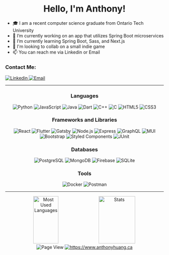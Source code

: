 <!--
Svg icons can found through [https://simpleicons.org] and is created using [https://shields.io/].
-->

<h1 align="center">Hello, I'm Anthony!</h1>

<!-- Intro -->
 - 🎓 I am a recent computer science graduate from Ontario Tech University
 - 🔭 I’m currently working on an app that utilizes Spring Boot microservices
 - 🌱 I’m currently learning Spring Boot, Sass, and Next.js
 - 👯 I'm looking to collab on a small indie game
 - 📫 You can reach me via Linkedin or Email

<!-- Contacts -->
<h3><b>Contact Me:</b></h3>
<div align="left">
    <a href="https://www.linkedin.com/in/anthony-huang-0/" rel="noreferrer noopener" target="_blank">
        <img alt="Linkedin" src="https://img.shields.io/badge/LinkedIn-0A66C2?style=for-the-badge&logo=linkedin"/>
    </a>
    <a href="mailto:huang.anthony@outlook.com" rel="noreferrer noopener" target="_blank">
        <img alt="Email" src="https://img.shields.io/badge/Email-0078D4?style=for-the-badge&logo=Microsoft Outlook"/>
    </a>
</div>

---

<!-- Tech tack -->
<!--Languages-->
<h3 align="center"><b>Languages</b></h3>
<div align="center">
    <img alt="Python" src="https://img.shields.io/badge/Python-ffd343?style=for-the-badge&logo=python"/>
    <img alt="JavaScript" src="https://img.shields.io/badge/JavaScript-333?style=for-the-badge&logo=JavaScript"/>
    <img alt="Java" src="https://img.shields.io/badge/Java-D0A384?style=for-the-badge&logo=Java"/>
    <img alt="Dart" src="https://img.shields.io/badge/Dart-00599C?style=for-the-badge&logo=Dart"/>
    <img alt="C++" src="https://img.shields.io/badge/C++-00599C?style=for-the-badge&logo=C%2B%2B"/>
    <img alt="C" src="https://img.shields.io/badge/C-00599C?style=for-the-badge&logo=C"/>
    <img alt="HTML5" src="https://img.shields.io/badge/HTML5-DDDDDD?style=for-the-badge&logo=HTML5"/>
    <img alt="CSS3" src="https://img.shields.io/badge/CSS3-1572B6?style=for-the-badge&logo=CSS3"/>
</div>

<!--Frameworks-->
<h3 align="center"><b>Frameworks and Libraries</b></h3>
<div align="center">
    <img alt="React" src="https://img.shields.io/badge/React-0059ae?style=for-the-badge&logo=react"/>
    <img alt="Flutter" src="https://img.shields.io/badge/Flutter-02569B?style=for-the-badge&logo=flutter"/>
    <img alt="Gatsby" src="https://img.shields.io/badge/Gatsby-663399?style=for-the-badge&logo=Gatsby"/>
    <img alt="Node.js" src="https://img.shields.io/badge/Node.js-333?style=for-the-badge&logo=Node.js"/>
    <img alt="Express" src="https://img.shields.io/badge/Express-000000?style=for-the-badge&logo=Express"/>
    <img alt="GraphQL" src="https://img.shields.io/badge/GraphQL-E10098?style=for-the-badge&logo=GraphQL"/>
    <img alt="MUI" src="https://img.shields.io/badge/MUI-eeeeee?style=for-the-badge&logo=MUI"/>
    <img alt="Bootstrap" src="https://img.shields.io/badge/Bootstrap-eeeeee?style=for-the-badge&logo=Bootstrap"/>
    <img alt="Styled Components" src="https://img.shields.io/badge/Styled Components-333?style=for-the-badge&logo=styled-components"/>
    <img alt="JUnit" src="https://img.shields.io/badge/JUnit-eeeeee?style=for-the-badge&logo=JUnit5"/>
</div>

<!--Tools-->
<h3 align="center"><b>Databases</b></h3>
<div align="center">
    <img alt="PostgreSQL" src="https://img.shields.io/badge/PostgreSQL-333?style=for-the-badge&logo=PostgreSQL"/>
    <img alt="MongoDB" src="https://img.shields.io/badge/MongoDB-333?style=for-the-badge&logo=MongoDB"/>
    <img alt="Firebase" src="https://img.shields.io/badge/Firebase-333?style=for-the-badge&logo=Firebase"/>
    <img alt="SQLite" src="https://img.shields.io/badge/SQLite-003B57?style=for-the-badge&logo=SQLite"/>
</div>

<!--Tools-->
<h3 align="center"><b>Tools</b></h3>
<div align="center">
    <img alt="Docker" src="https://img.shields.io/badge/Docker-eeeeee?style=for-the-badge&logo=docker"/>
    <img alt="Postman" src="https://img.shields.io/badge/Postman-eeeeee?style=for-the-badge&logo=Postman"/>
</div>

---

<!--Read Me Lang Stats-->
<div align="center">
    <img alt="Most Used Languages" src="https://github-readme-stats.vercel.app/api/top-langs/?username=Nycarus&layout=compact&theme=midnight-purple" width="40%" height="150px">
    <!-- Commit Stats -->
    <img src="https://github-readme-stats.vercel.app/api?username=Nycarus&count_private=true&show_icons=true&theme=midnight-purple&include_all_commits=true" alt="Stats" width="48%" height="150px">
</div>

<!--Misc-->
<div align="center">
    <img src="https://komarev.com/ghpvc/?username=Nycarus&label=Profile%20views&color=blueviolet&style=for-the-badge" alt="Page View"/>
    <a href="https://www.anthonyhuang.ca" rel="noreferrer noopener" target="_blank"><img alt="https://www.anthonyhuang.ca" src="https://img.shields.io/badge/anthonyhuang.ca-online-GRE8FF?style=for-the-badge"/></a>
</div>